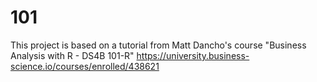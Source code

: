# 101

This project is based on a tutorial from Matt Dancho's course "Business Analysis with R - DS4B 101-R"
https://university.business-science.io/courses/enrolled/438621